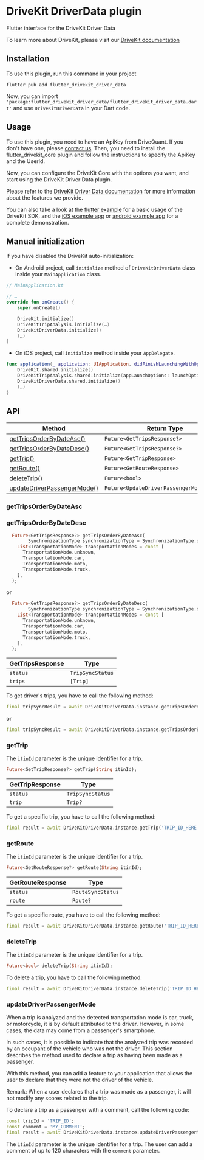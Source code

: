 # DriveKit DriverData plugin

Flutter interface for the DriveKit Driver Data

To learn more about DriveKit, please visit our [DriveKit documentation](https://docs.drivequant.com/)

## Installation

To use this plugin, run this command in your project

```
flutter pub add flutter_drivekit_driver_data
```

Now, you can import `'package:flutter_drivekit_driver_data/flutter_drivekit_driver_data.dart'` and use `DriveKitDriverData` in your Dart code.

## Usage

To use this plugin, you need to have an ApiKey from DriveQuant. If you don't have one, please [contact us](https://info.drivequant.com/contact/).
Then, you need to install the flutter_drivekit_core plugin and follow the instructions to specify the ApiKey and the UserId.

Now, you can configure the DriveKit Core with the options you want, and start using the DriveKit Driver Data plugin. 


Please refer to the [DriveKit Driver Data documentation](https://docs.drivequant.com/driver-data) for more information about the features we provide.

You can also take a look at the [flutter example](https://github.com/DriveQuantPublic/flutter-drivekit/tree/main/example) for a basic usage of the DriveKit SDK, and the [iOS example app](https://github.com/DriveQuantPublic/drivekit-quickstart-ios) or [android example app](https://github.com/DriveQuantPublic/drivekit-quickstart-android) for a complete demonstration.


## Manual initialization

If you have disabled the DriveKit auto-initialization:

- On Android project, call `initialize` method of `DriveKitDriverData` class inside your `MainApplication` class.

```kotlin
// MainApplication.kt

// …
override fun onCreate() {
    super.onCreate()

    DriveKit.initialize()
    DriveKitTripAnalysis.initialize(…)
    DriveKitDriverData.initialize()
    (…)
}
```

- On iOS project, call `initialize` method inside your `AppDelegate`.

```swift
func application(_ application: UIApplication, didFinishLaunchingWithOptions launchOptions: [UIApplication.LaunchOptionsKey: Any]?) -> Bool {
    DriveKit.shared.initialize()
    DriveKitTripAnalysis.shared.initialize(appLaunchOptions: launchOptions)
    DriveKitDriverData.shared.initialize()
    (…)
}
```

## API

| Method                                                    | Return Type                               | iOS | Android |
| --------------------------------------------------------- | ----------------------------------------- | :-: | :-----: |
| [getTripsOrderByDateAsc()](#getTripsOrderByDateAsc)       | `Future<GetTripsResponse?>`               | ✅  |   ✅    |
| [getTripsOrderByDateDesc()](#getTripsOrderByDateDesc)     | `Future<GetTripsResponse?>`               | ✅  |   ✅    |
| [getTrip()](#getTrip)                                     | `Future<GetTripResponse>`                 | ✅  |   ✅    |
| [getRoute()](#getRoute)                                   | `Future<GetRouteResponse>`                | ✅  |   ✅    |
| [deleteTrip()](#deleteTrip)                               | `Future<bool>`                            | ✅  |   ✅    |
| [updateDriverPassengerMode()](#updateDriverPassengerMode) | `Future<UpdateDriverPassengerModeStatus>` | ✅  |   ✅    |


### getTripsOrderByDateAsc

### getTripsOrderByDateDesc

```dart
  Future<GetTripsResponse?> getTripsOrderByDateAsc(
        SynchronizationType synchronizationType = SynchronizationType.defaultSync,
    List<TransportationMode> transportationModes = const [
      TransportationMode.unknown,
      TransportationMode.car,
      TransportationMode.moto,
      TransportationMode.truck,
    ],
  );
```

or

```dart
  Future<GetTripsResponse?> getTripsOrderByDateDesc(
        SynchronizationType synchronizationType = SynchronizationType.defaultSync,
    List<TransportationMode> transportationModes = const [
      TransportationMode.unknown,
      TransportationMode.car,
      TransportationMode.moto,
      TransportationMode.truck,
    ],
  );
```

| GetTripsResponse | Type             |
| ---------------- | ---------------- |
| `status`         | `TripSyncStatus` |
| `trips`          | `[Trip]`         |

To get driver's trips, you have to call the following method:

```dart
final tripSyncResult = await DriveKitDriverData.instance.getTripsOrderByDateAsc();
```

or 

```dart
final tripSyncResult = await DriveKitDriverData.instance.getTripsOrderByDateDesc();
```

### getTrip

The `itinId` parameter is the unique identifier for a trip.

```dart
Future<GetTripResponse?> getTrip(String itinId);
```

| GetTripResponse | Type             |
| --------------- | ---------------- |
| `status`        | `TripSyncStatus` |
| `trip`          | `Trip?`          |

To get a specific trip, you have to call the following method:

```dart
final result = await DriveKitDriverData.instance.getTrip('TRIP_ID_HERE');
```

### getRoute

The `itinId` parameter is the unique identifier for a trip.

```dart
Future<GetRouteResponse?> getRoute(String itinId);
```


| GetRouteResponse | Type             |
| --------------- | ----------------- |
| `status`        | `RouteSyncStatus` |
| `route`         | `Route?`          |


To get a specific route, you have to call the following method:

```dart
final result = await DriveKitDriverData.instance.getRoute('TRIP_ID_HERE');
```

### deleteTrip

The `itinId` parameter is the unique identifier for a trip.

```dart
Future<bool> deleteTrip(String itinId);
```

To delete a trip, you have to call the following method:

```dart
final result = await DriveKitDriverData.instance.deleteTrip('TRIP_ID_HERE');
```

### updateDriverPassengerMode

When a trip is analyzed and the detected transportation mode is car, truck, or motorcycle, it is by default attributed to the driver. However, in some cases, the data may come from a passenger's smartphone.


In such cases, it is possible to indicate that the analyzed trip was recorded by an occupant of the vehicle who was not the driver.
This section describes the method used to declare a trip as having been made as a passenger.


With this method, you can add a feature to your application that allows the user to declare that they were not the driver of the vehicle.

Remark: When a user declares that a trip was made as a passenger, it will not modify any scores related to the trip.

To declare a trip as a passenger with a comment, call the following code:

```dart
const tripId = 'TRIP_ID';
const comment = 'MY_COMMENT';
final result = await DriveKitDriverData.instance.updateDriverPassengerMode(tripId, DriverPassengerMode.passenger, comment);
```

The `itinId` parameter is the unique identifier for a trip.
The user can add a comment of up to 120 characters with the `comment` parameter.